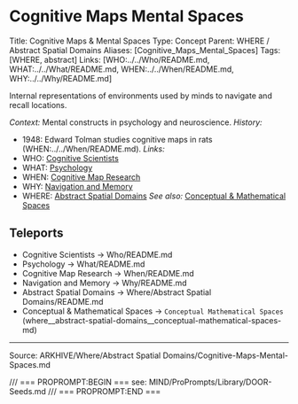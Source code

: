# Cognitive Maps Mental Spaces

Title: Cognitive Maps & Mental Spaces
Type: Concept
Parent: WHERE / Abstract Spatial Domains
Aliases: [Cognitive_Maps_Mental_Spaces]
Tags: [WHERE, abstract]
Links: [WHO:../../Who/README.md, WHAT:../../What/README.md, WHEN:../../When/README.md, WHY:../../Why/README.md]

Internal representations of environments used by minds to navigate and recall locations.

_Context:_ Mental constructs in psychology and neuroscience.
_History:_
- 1948: Edward Tolman studies cognitive maps in rats (WHEN:../../When/README.md).
_Links:_
- WHO: [Cognitive Scientists](../../Who/README.md)
- WHAT: [Psychology](../../What/README.md)
- WHEN: [Cognitive Map Research](../../When/README.md)
- WHY: [Navigation and Memory](../../Why/README.md)
- WHERE: [Abstract Spatial Domains](README.md)
_See also:_ [Conceptual & Mathematical Spaces](Conceptual-Mathematical-Spaces.md)

## Teleports
- Cognitive Scientists → Who/README.md
- Psychology → What/README.md
- Cognitive Map Research → When/README.md
- Navigation and Memory → Why/README.md
- Abstract Spatial Domains → Where/Abstract Spatial Domains/README.md
- Conceptual & Mathematical Spaces → `Conceptual Mathematical Spaces` (where__abstract-spatial-domains__conceptual-mathematical-spaces-md)

---
Source: ARKHIVE/Where/Abstract Spatial Domains/Cognitive-Maps-Mental-Spaces.md

/// === PROPROMPT:BEGIN ===
see: MIND/ProPrompts/Library/DOOR-Seeds.md
/// === PROPROMPT:END ===
